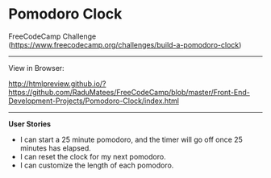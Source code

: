 Pomodoro Clock
===

FreeCodeCamp Challenge (https://www.freecodecamp.org/challenges/build-a-pomodoro-clock)

---

View in Browser:

http://htmlpreview.github.io/?https://github.com/RaduMatees/FreeCodeCamp/blob/master/Front-End-Development-Projects/Pomodoro-Clock/index.html

---

**User Stories**

* I can start a 25 minute pomodoro, and the timer will go off once 25 minutes has elapsed.
* I can reset the clock for my next pomodoro.
* I can customize the length of each pomodoro.
